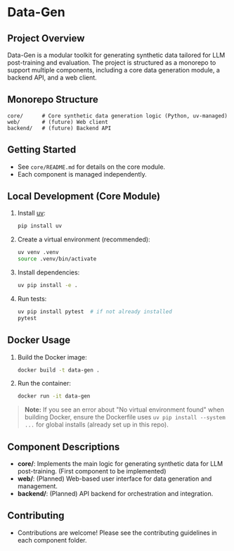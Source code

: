 # Data-Gen

## Project Overview
Data-Gen is a modular toolkit for generating synthetic data tailored for LLM post-training and evaluation. The project is structured as a monorepo to support multiple components, including a core data generation module, a backend API, and a web client.

## Monorepo Structure
```
core/      # Core synthetic data generation logic (Python, uv-managed)
web/       # (future) Web client
backend/   # (future) Backend API
```

## Getting Started
- See `core/README.md` for details on the core module.
- Each component is managed independently.

## Local Development (Core Module)

1. Install [uv](https://github.com/astral-sh/uv):
   ```sh
   pip install uv
   ```
2. Create a virtual environment (recommended):
   ```sh
   uv venv .venv
   source .venv/bin/activate
   ```
3. Install dependencies:
   ```sh
   uv pip install -e .
   ```
4. Run tests:
   ```sh
   uv pip install pytest  # if not already installed
   pytest
   ```

## Docker Usage

1. Build the Docker image:
   ```sh
   docker build -t data-gen .
   ```
2. Run the container:
   ```sh
   docker run -it data-gen
   ```

> **Note:** If you see an error about "No virtual environment found" when building Docker, ensure the Dockerfile uses `uv pip install --system ...` for global installs (already set up in this repo).

## Component Descriptions
- **core/**: Implements the main logic for generating synthetic data for LLM post-training. (First component to be implemented)
- **web/**: (Planned) Web-based user interface for data generation and management.
- **backend/**: (Planned) API backend for orchestration and integration.

## Contributing
- Contributions are welcome! Please see the contributing guidelines in each component folder.
